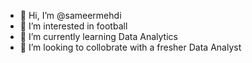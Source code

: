 - 👋 Hi, I’m @sameermehdi
- 👀 I’m interested in football
- 🌱 I’m currently learning Data Analytics
- 💞️ I’m looking to collobrate with a fresher Data Analyst

<!---
sameermehdi/sameermehdi is a ✨ special ✨ repository because its `README.md` (this file) appears on your GitHub profile.
You can click the Preview link to take a look at your changes.
--->
